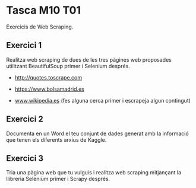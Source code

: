 # Tasca M10 T01
Exercicis de Web Scraping.

## Exercici 1
Realitza web scraping de dues de les tres pàgines web proposades utilitzant BeautifulSoup primer i Selenium després. 

- http://quotes.toscrape.com

- https://www.bolsamadrid.es

- www.wikipedia.es (fes alguna cerca primer i escrapeja algun contingut)

## Exercici 2
Documenta en un Word el teu conjunt de dades generat amb la informació que tenen els diferents arxius de Kaggle.

## Exercici 3
Tria una pàgina web que tu vulguis i realitza web scraping mitjançant la llibreria Selenium primer i Scrapy després. 
